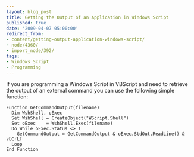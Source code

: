 ```yaml
---
layout: blog_post
title: Getting the Output of an Application in Windows Script
published: true
date: '2009-04-07 05:00:00'
redirect_from:
- content/getting-output-application-windows-script/
- node/4360/
- import_node/392/
tags:
- Windows Script
- Programming
---
```


If you are programming a Windows Script in VBScript and need to retrieve the output of an external command you can use the following simple function: 

```vbnet
Function GetCommandOutput(filename)  
  Dim WshShell, oExec  
  Set WshShell = CreateObject("WScript.Shell")  
  Set oExec    = WshShell.Exec(filename)   
  Do While oExec.Status <> 1    
    GetCommandOutput = GetCommandOutput & oExec.StdOut.ReadLine() & vbCrLf  
  Loop 
End Function
```
